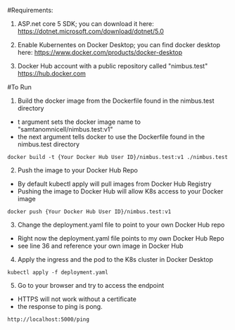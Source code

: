 ﻿#Requirements:
1. ASP.net core 5 SDK; you can download it here:
https://dotnet.microsoft.com/download/dotnet/5.0

2. Enable Kubernentes on Docker Desktop; you can find docker desktop here:
https://www.docker.com/products/docker-desktop

3. Docker Hub account with a public repository called "nimbus.test"
https://hub.docker.com

#To Run
1. Build the docker image from the Dockerfile found in the nimbus.test directory
- t argument sets the docker image name to "samtanomnicell/nimbus.test:v1"
- the next argument tells docker to use the Dockerfile found in the nimbus.test directory
```
docker build -t {Your Docker Hub User ID}/nimbus.test:v1 ./nimbus.test
```

2. Push the image to your Docker Hub Repo
- By default kubectl apply will pull images from Docker Hub Registry
- Pushing the image to Docker Hub will allow K8s access to your Docker image
```
docker push {Your Docker Hub User ID}/nimbus.test:v1
```

3. Change the deployment.yaml file to point to your own Docker Hub repo
- Right now the deployment.yaml file points to my own Docker Hub Repo
- see line 36 and reference your own image in Docker Hub

4. Apply the ingress and the pod to the K8s cluster in Docker Desktop
```
kubectl apply -f deployment.yaml
```

5. Go to your browser and try to access the endpoint
- HTTPS will not work without a certificate
- the response to ping is pong.
```
http://localhost:5000/ping
```